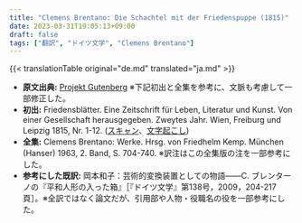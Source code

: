 ```yaml
---
title: "Clemens Brentano: Die Schachtel mit der Friedenspuppe (1815)"
date: 2023-03-31T19:05:13+09:00
draft: false
tags: ["翻訳", "ドイツ文学", "Clemens Brentano"]
---
```


{{< translationTable original="de.md" translated="ja.md" >}}

- **原文出典:** [Projekt Gutenberg](https://www.projekt-gutenberg.org/brentano/puppe/puppe.html) ※下記初出と全集を参考に、文脈も考慮して一部修正した。  
- **初出:** Friedensblätter. Eine Zeitschrift für Leben, Literatur und Kunst. Von einer Gesellschaft herausgegeben. Zweytes Jahr. Wien, Freiburg und Leipzig 1815, Nr. 1-12. ([スキャン](https://archive.org/details/bub_gb_-YhPAAAAcAAJ/)、[文字起こし](http://www.zbk-online.de/texte/B0201.htm))  
- **全集:** Clemens Brentano: Werke.  Hrsg. von Friedhelm Kemp. München (Hanser) 1963, 2. Band, S. 704-740. ※訳注はこの全集版の注を一部参考にした。  
- **参考にした既訳:** 岡本和子：芸術的変換装置としての物語――C. ブレンターノの『平和人形の入った箱』［『ドイツ文学』第138号，2009，204-217頁］。※全訳ではなく論文だが、引用部や人物・役職名の役を一部参考にした。